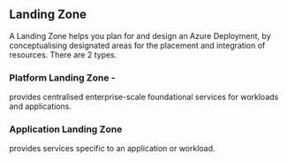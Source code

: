 ## Landing Zone

A Landing Zone helps you plan for and design an Azure Deployment, by conceptualising designated areas for the placement and integration of resources.
There are 2 types.
### Platform Landing Zone - 
provides centralised enterprise-scale foundational services for workloads and applications.

### Application Landing Zone
provides services specific to an application or workload.

